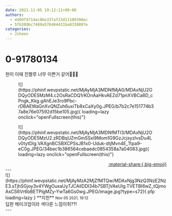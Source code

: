 ```yaml
---
date: 2021-11-05 19:12:11+09:00
authors:
  - 4409f9714ac8be337af23d11109398ec
  - 5fb309bc7489a576484431ba8338807e
categories:
  - Jiheon
---
```


# 0-91780134

<div class="post-container" markdown="1">
<div class="content-container md-sidebar__scrollwrap" markdown="1">

헌이 이때 진짤루 너무 이쁜거 같어🤩🤩🤩
<figure markdown="1">
![](https://phinf.wevpstatic.net/MjAyMjA3MDNfMjA0/MDAxNjU2ODQyODE5MzM4.c2OsRaCDQ1rKOnAaHkvAEZd71pnXVBCa8D_cPngk_Kkg.gAhEJe3ro9Pbc-rDBAEWaGnXvQNZuh6uxiTb8xCaXy0g.JPEG/b7b2c7e151774b37a8e76e07592d15be105.jpg){ loading=lazy onclick="openFullscreen(this)"}
</figure>

<figure markdown="1">
![](https://phinf.wevpstatic.net/MjAyMjA3MDNfMTI3/MDAxNjU2ODQyODE5MzU2.zRDBqUZmGmSSxi9Mom1G9GzJcjsyzlvsDu4Lv0tytDIg.VAXgnBCSBXCPSsJB1x0-Uduk-dtjMvn4E_Ttpa9-eC0g.JPEG/34bec1b386564cebaedc0854358a7a04083.jpg){ loading=lazy onclick="openFullscreen(this)"}
</figure>


</div>
</div>

<div style="text-align: right;" markdown="1">
<a href="https://weverse.io/fromis9/fanpost/0-91780134" style="text-align: right;">:material-share:{.big-emoji}</a>
</div>
---

<div class="comments-container md-sidebar__scrollwrap" markdown="1">
<div class="comment" markdown="1">
<div class='id-container' markdown="1">
![](https://phinf.wevpstatic.net/MjAyMzA2MjZfMTQw/MDAxNjg3NzQ3NzE2NzE3.sTjhSGjoy3v4YWgOusaUyTJCAiIDDI34b7SBTjVAeUIg.TVETBI6wZ_tQjmoAsCS6Vr6bBETPlgMZy-YwTa6Gs0wg.JPEG/image.jpg?type=s72){ pfp loading=lazy }
**<span class="artist">지헌</span>** <small>Nov 05 2021, 19:12</small><br>
</div>
<div class='comment-body' markdown="1">
딥한 메이크업이라 색다른 느낌이쥐??!
</div>
</div>
</div>
---
